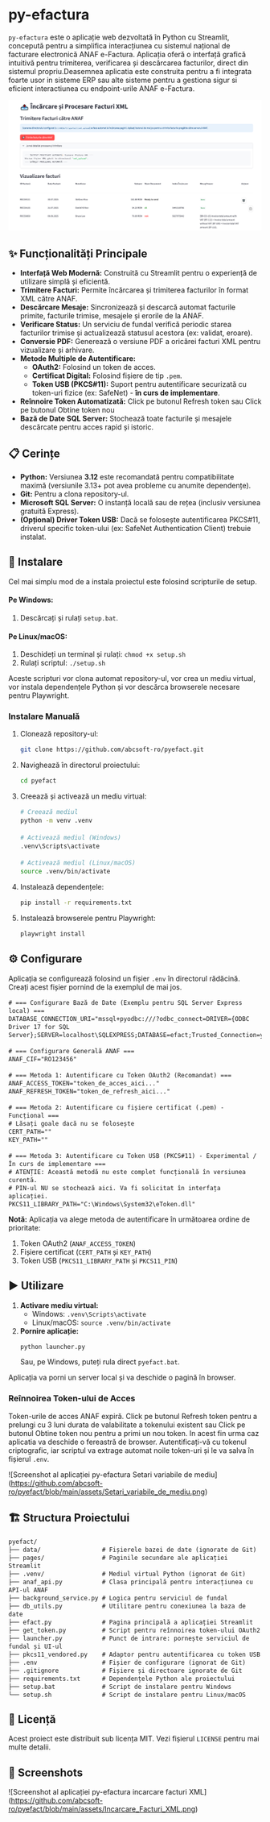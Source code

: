 # py-efactura

`py-efactura` este o aplicație web dezvoltată în Python cu Streamlit, concepută pentru a simplifica interacțiunea cu sistemul național de facturare electronică ANAF e-Factura. Aplicația oferă o interfață grafică intuitivă pentru trimiterea, verificarea și descărcarea facturilor, direct din sistemul propriu.Deasemnea aplicatia este construita pentru a fi integrata foarte usor in sisteme ERP sau alte sisteme pentru a gestiona sigur si eficient interactiunea cu endpoint-urile ANAF e-Factura.

![Screenshot al aplicației py-efactura incarcare facturi XML](https://github.com/abcsoft-ro/pyefact/blob/main/assets/Incarcare_Facturi_XML.png)

## ✨ Funcționalități Principale

*   **Interfață Web Modernă:** Construită cu Streamlit pentru o experiență de utilizare simplă și eficientă.
*   **Trimitere Facturi:** Permite încărcarea și trimiterea facturilor în format XML către ANAF.
*   **Descărcare Mesaje:** Sincronizează și descarcă automat facturile primite, facturile trimise, mesajele și erorile de la ANAF.
*   **Verificare Status:** Un serviciu de fundal verifică periodic starea facturilor trimise și actualizează statusul acestora (ex: validat, eroare).
*   **Conversie PDF:** Generează o versiune PDF a oricărei facturi XML pentru vizualizare și arhivare.
*   **Metode Multiple de Autentificare:**
    *   **OAuth2:** Folosind un token de acces.
    *   **Certificat Digital:** Folosind fișiere de tip `.pem`.
    *   **Token USB (PKCS#11):** Suport pentru autentificare securizată cu token-uri fizice (ex: SafeNet) - **în curs de implementare**.
*   **Reînnoire Token Automatizată:** Click pe butonul Refresh token sau Click pe butonul Obtine token nou
*   **Bază de Date SQL Server:** Stochează toate facturile și mesajele descărcate pentru acces rapid și istoric.

## 📋 Cerințe

*   **Python:** Versiunea **3.12** este recomandată pentru compatibilitate maximă (versiunile 3.13+ pot avea probleme cu anumite dependențe).
*   **Git:** Pentru a clona repository-ul.
*   **Microsoft SQL Server:** O instanță locală sau de rețea (inclusiv versiunea gratuită Express).
*   **(Opțional) Driver Token USB:** Dacă se folosește autentificarea PKCS#11, driverul specific token-ului (ex: SafeNet Authentication Client) trebuie instalat.

## 🚀 Instalare

Cel mai simplu mod de a instala proiectul este folosind scripturile de setup.

#### Pe Windows:
1.  Descărcați și rulați `setup.bat`.

#### Pe Linux/macOS:
1.  Deschideți un terminal și rulați: `chmod +x setup.sh`
2.  Rulați scriptul: `./setup.sh`

Aceste scripturi vor clona automat repository-ul, vor crea un mediu virtual, vor instala dependențele Python și vor descărca browserele necesare pentru Playwright.

### Instalare Manuală

1.  Clonează repository-ul:
    ```bash
    git clone https://github.com/abcsoft-ro/pyefact.git
    ```
2.  Navighează în directorul proiectului:
    ```bash
    cd pyefact
    ```
3.  Creează și activează un mediu virtual:
    ```bash
    # Creează mediul
    python -m venv .venv
    
    # Activează mediul (Windows)
    .venv\Scripts\activate
    
    # Activează mediul (Linux/macOS)
    source .venv/bin/activate
    ```
4.  Instalează dependențele:
    ```bash
    pip install -r requirements.txt
    ```
5.  Instalează browserele pentru Playwright:
    ```bash
    playwright install
    ```

## ⚙️ Configurare

Aplicația se configurează folosind un fișier `.env` în directorul rădăcină. Creați acest fișier pornind de la exemplul de mai jos.

```env
# === Configurare Bază de Date (Exemplu pentru SQL Server Express local) ===
DATABASE_CONNECTION_URI="mssql+pyodbc:///?odbc_connect=DRIVER={ODBC Driver 17 for SQL Server};SERVER=localhost\SQLEXPRESS;DATABASE=efact;Trusted_Connection=yes"

# === Configurare Generală ANAF ===
ANAF_CIF="RO123456"

# === Metoda 1: Autentificare cu Token OAuth2 (Recomandat) ===
ANAF_ACCESS_TOKEN="token_de_acces_aici..."
ANAF_REFRESH_TOKEN="token_de_refresh_aici..."

# === Metoda 2: Autentificare cu fișiere certificat (.pem) - Funcțional ===
# Lăsați goale dacă nu se folosește
CERT_PATH=""
KEY_PATH=""

# === Metoda 3: Autentificare cu Token USB (PKCS#11) - Experimental / În curs de implementare ===
# ATENȚIE: Această metodă nu este complet funcțională în versiunea curentă.
# PIN-ul NU se stochează aici. Va fi solicitat în interfața aplicației.
PKCS11_LIBRARY_PATH="C:\Windows\System32\eToken.dll"
```

**Notă:** Aplicația va alege metoda de autentificare în următoarea ordine de prioritate:
1.  Token OAuth2 (`ANAF_ACCESS_TOKEN`)
2.  Fișiere certificat (`CERT_PATH` și `KEY_PATH`)
2.  Token USB (`PKCS11_LIBRARY_PATH` și `PKCS11_PIN`)

## ▶️ Utilizare

1.  **Activare mediu virtual:**
    *   Windows: `.venv\Scripts\activate`
    *   Linux/macOS: `source .venv/bin/activate`
2.  **Pornire aplicație:**
    ```bash
    python launcher.py
    ```
    Sau, pe Windows, puteți rula direct `pyefact.bat`.

Aplicația va porni un server local și va deschide o pagină în browser.

### Reînnoirea Token-ului de Acces

Token-urile de acces ANAF expiră. Click pe butonul Refresh token pentru a prelungi cu 3 luni durata de valabilitate a tokenului existent sau Click pe butonul Obtine token nou pentru a primi un nou token.
In acest fin urma caz aplicatia va deschide o fereastră de browser. Autentificați-vă cu tokenul criptografic, iar scriptul va extrage automat noile token-uri și le va salva în fișierul `.env`.

![Screenshot al aplicației py-efactura Setari variabile de mediu] (https://github.com/abcsoft-ro/pyefact/blob/main/assets/Setari_variabile_de_mediu.png)

## 🏗️ Structura Proiectului

```
pyefact/
├── data/                 # Fișierele bazei de date (ignorate de Git)
├── pages/                # Paginile secundare ale aplicației Streamlit
├── .venv/                # Mediul virtual Python (ignorat de Git)
├── anaf_api.py           # Clasa principală pentru interacțiunea cu API-ul ANAF
├── background_service.py # Logica pentru serviciul de fundal
├── db_utils.py           # Utilitare pentru conexiunea la baza de date
├── efact.py              # Pagina principală a aplicației Streamlit
├── get_token.py          # Script pentru reînnoirea token-ului OAuth2
├── launcher.py           # Punct de intrare: pornește serviciul de fundal și UI-ul
├── pkcs11_vendored.py    # Adaptor pentru autentificarea cu token USB
├── .env                  # Fișier de configurare (ignorat de Git)
├── .gitignore            # Fișiere și directoare ignorate de Git
├── requirements.txt      # Dependențele Python ale proiectului
├── setup.bat             # Script de instalare pentru Windows
└── setup.sh              # Script de instalare pentru Linux/macOS
```

## 📄 Licență

Acest proiect este distribuit sub licența MIT. Vezi fișierul `LICENSE` pentru mai multe detalii.

## 📄 Screenshots

![Screenshot al aplicației py-efactura incarcare facturi XML] (https://github.com/abcsoft-ro/pyefact/blob/main/assets/Incarcare_Facturi_XML.png)

